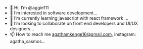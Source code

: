 - 👋 Hi, I’m @aggie111
- 👀 I’m interested in software development...
- 🌱 I’m currently learning javascript with react framework ...
- 💞️ I’m looking to collaborate on front end developers and UI/UX designers...
- 📫 How to reach me agathamkenge16@gmail.com, instagram: agatha_sasmos...

<!---
aggie111/aggie111 is a ✨ special ✨ repository because its `README.md` (this file) appears on your GitHub profile.
You can click the Preview link to take a look at your changes.
--->
